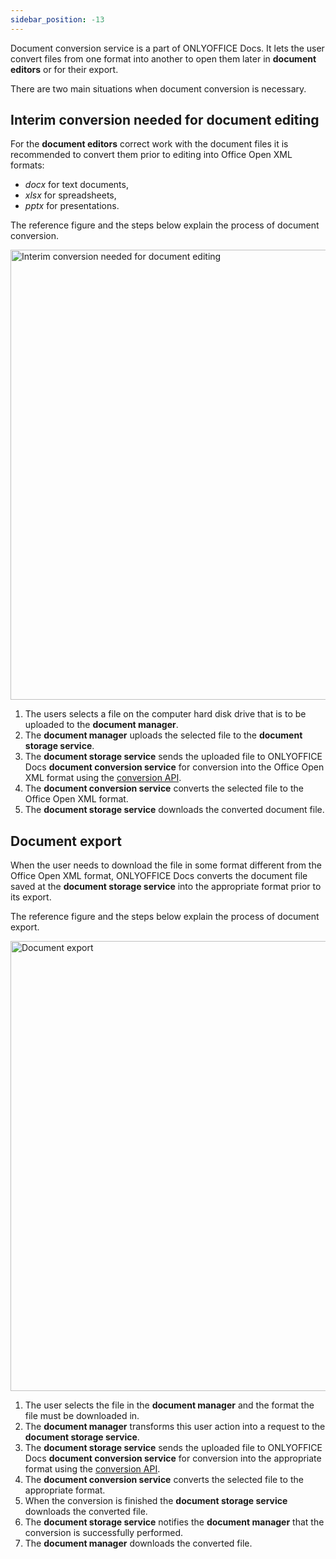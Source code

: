 ```yaml
---
sidebar_position: -13
---
```


Document conversion service is a part of ONLYOFFICE Docs. It lets the user convert files from one format into another to open them later in **document editors** or for their export.

There are two main situations when document conversion is necessary.

## Interim conversion needed for document editing

For the **document editors** correct work with the document files it is recommended to convert them prior to editing into Office Open XML formats:

- *docx* for text documents,
- *xlsx* for spreadsheets,
- *pptx* for presentations.

The reference figure and the steps below explain the process of document conversion.

<img alt="Interim conversion needed for document editing" src="/assets/images/editor/conversion.jpg" width="720px" />

1. The users selects a file on the computer hard disk drive that is to be uploaded to the **document manager**.
2. The **document manager** uploads the selected file to the **document storage service**.
3. The **document storage service** sends the uploaded file to ONLYOFFICE Docs **document conversion service** for conversion into the Office Open XML format using the [conversion API](../../Additional%20API/conversion-api/request.md).
4. The **document conversion service** converts the selected file to the Office Open XML format.
5. The **document storage service** downloads the converted document file.

## Document export

When the user needs to download the file in some format different from the Office Open XML format, ONLYOFFICE Docs converts the document file saved at the **document storage service** into the appropriate format prior to its export.

The reference figure and the steps below explain the process of document export.

<img alt="Document export" src="/assets/images/editor/export.jpg" width="720px" />

1. The user selects the file in the **document manager** and the format the file must be downloaded in.
2. The **document manager** transforms this user action into a request to the **document storage service**.
3. The **document storage service** sends the uploaded file to ONLYOFFICE Docs **document conversion service** for conversion into the appropriate format using the [conversion API](../../Additional%20API/conversion-api/request.md).
4. The **document conversion service** converts the selected file to the appropriate format.
5. When the conversion is finished the **document storage service** downloads the converted file.
6. The **document storage service** notifies the **document manager** that the conversion is successfully performed.
7. The **document manager** downloads the converted file.
